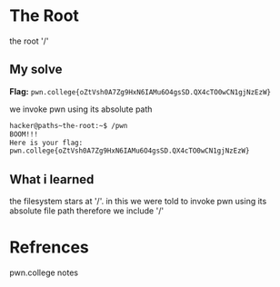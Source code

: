 # The Root
the root '/'

## My solve
**Flag:** `pwn.college{oZtVsh0A7Zg9HxN6IAMu6O4gsSD.QX4cTO0wCN1gjNzEzW}`

we invoke pwn using its absolute path

```bash
hacker@paths~the-root:~$ /pwn
BOOM!!!
Here is your flag:
pwn.college{oZtVsh0A7Zg9HxN6IAMu6O4gsSD.QX4cTO0wCN1gjNzEzW}
```

## What i learned
the filesystem stars at '/'. in this we were told to invoke pwn using its absolute file path therefore we include '/'

# Refrences
pwn.college notes